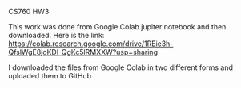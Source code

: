 CS760 HW3

This work was done from Google Colab jupiter notebook and then downloaded.
Here is the link:
https://colab.research.google.com/drive/1REie3h-QfslWgE8joKDI_QgKc5lRMXXW?usp=sharing

I downloaded the files from Google Colab in two different forms and uploaded them to GitHub
